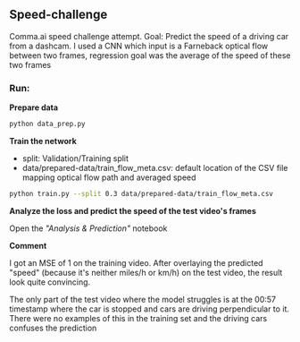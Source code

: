 ## Speed-challenge

Comma.ai speed challenge attempt.
Goal: Predict the speed of a driving car from a dashcam.
I used a CNN which input is a Farneback optical flow between two frames, regression goal was the average of the speed of these two frames

### Run:
**Prepare data**
```bash
python data_prep.py
```
**Train the network**
 - split: Validation/Training split
 - data/prepared-data/train_flow_meta.csv: default location of the CSV file mapping optical flow path and averaged speed
```bash
python train.py --split 0.3 data/prepared-data/train_flow_meta.csv
```
**Analyze the loss and predict the speed of the test video's frames**

Open the _"Analysis & Prediction"_ notebook

**Comment** 

I got an MSE of 1 on the training video.
After overlaying the predicted "speed" (because it's neither miles/h or km/h) on the test video, the result look quite convincing.

The only part of the test video where the model struggles is at the 00:57 timestamp where the car is stopped and cars are driving perpendicular to it. There were no examples of this in the training set and the driving cars confuses the prediction